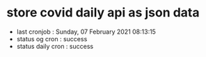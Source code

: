# store covid daily api as json data

- last cronjob : Sunday, 07 February 2021 08:13:15
- status og cron : success
- status daily cron : success
      
      